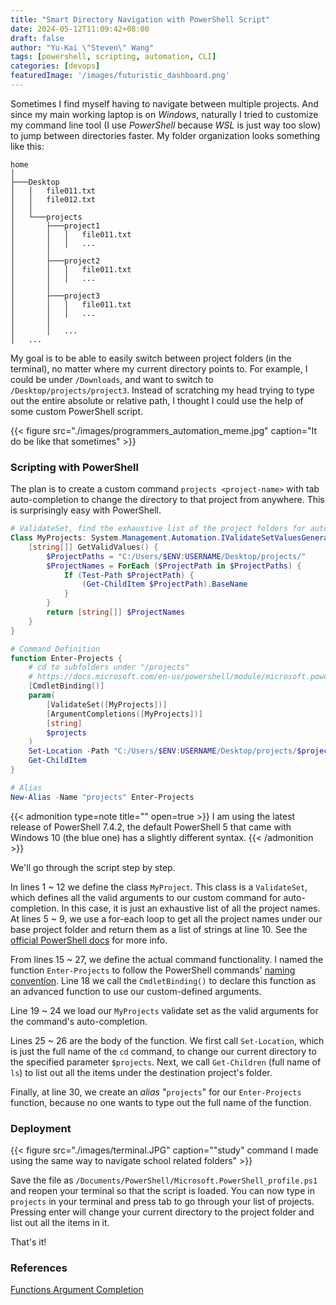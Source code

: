 ```yaml
---
title: "Smart Directory Navigation with PowerShell Script"
date: 2024-05-12T11:09:42+08:00
draft: false
author: "Yu-Kai \"Steven\" Wang"
tags: [powershell, scripting, automation, CLI]
categories: [devops]
featuredImage: '/images/futuristic_dashboard.png'
---
```


Sometimes I find myself having to navigate between multiple projects. And since my main working laptop is on *Windows*, 
naturally I tried to customize my command line tool (I use *PowerShell* because *WSL* is just way too slow) to jump between directories faster. My folder organization looks something like this:

```
home
│
├───Desktop
│   │   file011.txt
│   │   file012.txt
│   │
│   └───projects
│       ├───project1
│       │   │   file011.txt
│       │   │   ...
│       │
│       ├───project2
│       │   │   file011.txt
│       │   │   ...
│       │
│       ├───project3
│       │   │   file011.txt
│       │   │   ...
│       │
│       │   ...
│   ...  
```

My goal is to be able to easily switch between project folders (in the terminal), no matter where my current directory points to. For example, I could be under `/Downloads`, and want to switch to `/Desktop/projects/project3`. Instead of scratching my head trying to type out the entire absolute or relative path, I thought I could use the help of some custom PowerShell script.

{{< figure src="./images/programmers_automation_meme.jpg" caption="It do be like that sometimes" >}}

### Scripting with PowerShell

The plan is to create a custom command `projects <project-name>` with tab auto-completion to change the directory to that project from anywhere. This is surprisingly easy with PowerShell.

```powershell
# ValidateSet, find the exhaustive list of the project folders for auto-completion
Class MyProjects: System.Management.Automation.IValidateSetValuesGenerator {
    [string[]] GetValidValues() {
        $ProjectPaths = "C:/Users/$ENV:USERNAME/Desktop/projects/"
        $ProjectNames = ForEach ($ProjectPath in $ProjectPaths) {
            If (Test-Path $ProjectPath) {
                (Get-ChildItem $ProjectPath).BaseName
            }
        }
        return [string[]] $ProjectNames
    }
}

# Command Definition
function Enter-Projects {
    # cd to subfolders under "/projects"
    # https://docs.microsoft.com/en-us/powershell/module/microsoft.powershell.core/about/about_functions_argument_completion?view=powershell-7.2
    [CmdletBinding()]
    param(
        [ValidateSet([MyProjects])]
        [ArgumentCompletions([MyProjects])]
        [string]
        $projects
    )
    Set-Location -Path "C:/Users/$ENV:USERNAME/Desktop/projects/$projects" &&
    Get-ChildItem
}

# Alias
New-Alias -Name "projects" Enter-Projects
```

{{< admonition type=note title="" open=true >}}
I am using the latest release of PowerShell 7.4.2, the default PowerShell 5 that came with Windows 10 (the blue one) has a slightly different syntax.
{{< /admonition >}}

We'll go through the script step by step.

In lines 1 ~ 12 we define the class `MyProject`. This class is a `ValidateSet`, which defines all the valid arguments to our custom command for auto-completion. In this case, it is just an exhaustive list of all the project names. At lines 5 ~ 9, we use a for-each loop to get all the project names under our base project folder and return them as a list of strings at line 10. See the [official PowerShell docs](https://learn.microsoft.com/en-us/powershell/module/microsoft.powershell.core/about/about_functions_argument_completion?view=powershell-7.2#dynamic-validateset-values-using-classes) for more info.

From lines 15 ~ 27, we define the actual command functionality. I named the function `Enter-Projects` to follow the PowerShell commands' [naming convention](https://learn.microsoft.com/en-us/powershell/scripting/developer/cmdlet/approved-verbs-for-windows-powershell-commands?view=powershell-7.4). Line 18 we call the `CmdletBinding()` to declare this function as an advanced function to use our custom-defined arguments.

Line 19 ~ 24 we load our `MyProjects` validate set as the valid arguments for the command's auto-completion.

Lines 25 ~ 26 are the body of the function. We first call `Set-Location`, which is just the full name of the `cd` command, to change our current directory to the specified parameter `$projects`. Next, we call `Get-Children` (full name of `ls`) to list out all the items under the destination project's folder. 

Finally, at line 30, we create an *alias* "`projects`" for our `Enter-Projects` function, because no one wants to type out the full name of the function.

### Deployment

{{< figure src="./images/terminal.JPG" caption="\"study\" command I made using the same way to navigate school related folders" >}}

Save the file as `/Documents/PowerShell/Microsoft.PowerShell_profile.ps1` and reopen your terminal so that the script is loaded. 
You can now type in `projects` in your terminal and press tab to go through your list of projects. Pressing enter will change your current directory to the project folder and list out all the items in it.

That's it!

### References
[Functions Argument Completion](https://learn.microsoft.com/en-us/powershell/module/microsoft.powershell.core/about/about_functions_argument_completion?view=powershell-7.2)
